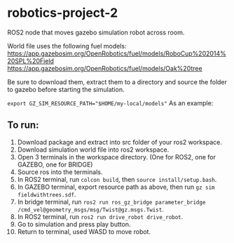 # robotics-project-2
ROS2 node that moves gazebo simulation robot across room.

World file uses the following fuel models:
https://app.gazebosim.org/OpenRobotics/fuel/models/RoboCup%202014%20SPL%20Field
https://app.gazebosim.org/OpenRobotics/fuel/models/Oak%20tree

Be sure to download them, extract them to a directory and source the folder to gazebo before starting the simulation. 

```export GZ_SIM_RESOURCE_PATH="$HOME/my-local/models"```
As an example:


## To run:

1. Download package and extract into src folder of your ros2 workspace.
2. Download simulation world file into ros2 workspace.
3. Open 3 terminals in the workspace directory. (One for ROS2, one for GAZEBO, one for BRIDGE)
4. Source ros into the terminals.
5. In ROS2 terminal, run ```colcon build```, then ```source install/setup.bash```.
6. In GAZEBO terminal, export resource path as above, then run ```gz sim fieldwithtrees.sdf```.
7. In bridge terminal, run ```ros2 run ros_gz_bridge parameter_bridge /cmd_vel@geometry_msgs/msg/Twist@gz.msgs.Twist```.
8. In ROS2 terminal, run ```ros2 run drive_robot drive_robot```.
9. Go to simulation and press play button.
10. Return to terminal, used WASD to move robot.



